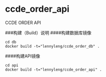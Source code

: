 # ccde_order_api
CCDE ORDER API

###构建（Build）说明
####构建数据库镜像
```
cd db
docker build -t="lennyleng/ccde_order_db" .
```
####构建API镜像
```
cd api
docker build -t="lennyleng/ccde_order_api" .
```
